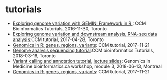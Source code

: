 # tutorials

* [Exploring genome variation with GEMINI Framework in R ](http://htmlpreview.github.io/?https://github.com/naumenko-sa/tutorials/blob/master/GEMINI-R.html): CCM Bioinformatics Tutorials, 2016-11-30, Toronto
* [Exploring genome variation and downstream analysis, RNA-seq data analysis](https://docs.google.com/presentation/d/1RRnTsTWYn-Yo5OahbFj4F4ViWPuHIvMkzfYrOqxutv0/edit?usp=sharing):CCM tutorial, 2017-04-28, Toronto
* [Genomics in R: genes, regions, variants](https://docs.google.com/presentation/d/1T7cJzlQ5LwiOaK_19kSl3_67uYrNXy6XPsnTbdszE24/edit?usp=sharing): CCM tutorial, 2017-11-21
* [Genome analysis sequencing tutorial](https://docs.google.com/presentation/d/1DR4iIY59p40pk404gv-QZqUhg4hpinMdT_Ub9UMR7wg/edit?usp=sharing):CCM bioinformatics Tutorials, 2018-03-16, Toronto
* [Variant calling and annotation tutorial](https://gist.github.com/naumenko-sa/82df1cb7d9b5f64691bf437f0eb455f0), [lecture slides](https://drive.google.com/open?id=158TJQTiluXCbTEcasNp0WfTylhykwtAk): Genomics in Medicine bioinformatics.ca workshop, module 3, 2018-06-13, Montreal
* [Genomics in R: genes, regions, variants](https://docs.google.com/presentation/d/1q4B67xabkzEnSXK9wQKRYwiGeJgyHSjPTJqMN98CCcE/edit?usp=sharing): CCM tutorial, 2017-11-21
